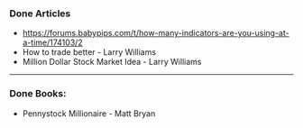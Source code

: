 ### Done Articles
* https://forums.babypips.com/t/how-many-indicators-are-you-using-at-a-time/174103/2
* How to trade better - Larry Williams
* Million Dollar Stock Market Idea - Larry Williams
---
### Done Books:
* Pennystock Millionaire - Matt Bryan 
